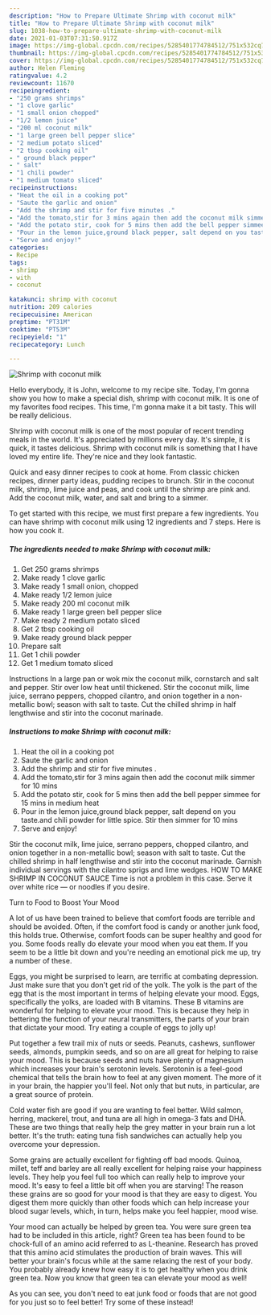 ```yaml
---
description: "How to Prepare Ultimate Shrimp with coconut milk"
title: "How to Prepare Ultimate Shrimp with coconut milk"
slug: 1038-how-to-prepare-ultimate-shrimp-with-coconut-milk
date: 2021-01-03T07:31:50.917Z
image: https://img-global.cpcdn.com/recipes/5285401774784512/751x532cq70/shrimp-with-coconut-milk-recipe-main-photo.jpg
thumbnail: https://img-global.cpcdn.com/recipes/5285401774784512/751x532cq70/shrimp-with-coconut-milk-recipe-main-photo.jpg
cover: https://img-global.cpcdn.com/recipes/5285401774784512/751x532cq70/shrimp-with-coconut-milk-recipe-main-photo.jpg
author: Helen Fleming
ratingvalue: 4.2
reviewcount: 11670
recipeingredient:
- "250 grams shrimps"
- "1 clove garlic"
- "1 small onion chopped"
- "1/2 lemon juice"
- "200 ml coconut milk"
- "1 large green bell pepper slice"
- "2 medium potato sliced"
- "2 tbsp cooking oil"
- " ground black pepper"
- " salt"
- "1 chili powder"
- "1 medium tomato sliced"
recipeinstructions:
- "Heat the oil in a cooking pot"
- "Saute the garlic and onion"
- "Add the shrimp and stir for five minutes ."
- "Add the tomato,stir for 3 mins again then add the coconut milk simmer for 10 mins"
- "Add the potato stir, cook for 5 mins then add the bell pepper simmee for 15 mins in medium heat"
- "Pour in the lemon juice,ground black pepper, salt depend on you taste.and chili powder for little spice. Stir then simmer for 10 mins"
- "Serve and enjoy!"
categories:
- Recipe
tags:
- shrimp
- with
- coconut

katakunci: shrimp with coconut 
nutrition: 209 calories
recipecuisine: American
preptime: "PT31M"
cooktime: "PT53M"
recipeyield: "1"
recipecategory: Lunch

---
```



![Shrimp with coconut milk](https://img-global.cpcdn.com/recipes/5285401774784512/751x532cq70/shrimp-with-coconut-milk-recipe-main-photo.jpg)

Hello everybody, it is John, welcome to my recipe site. Today, I'm gonna show you how to make a special dish, shrimp with coconut milk. It is one of my favorites food recipes. This time, I'm gonna make it a bit tasty. This will be really delicious.

Shrimp with coconut milk is one of the most popular of recent trending meals in the world. It's appreciated by millions every day. It's simple, it is quick, it tastes delicious. Shrimp with coconut milk is something that I have loved my entire life. They're nice and they look fantastic.

Quick and easy dinner recipes to cook at home. From classic chicken recipes, dinner party ideas, pudding recipes to brunch. Stir in the coconut milk, shrimp, lime juice and peas, and cook until the shrimp are pink and. Add the coconut milk, water, and salt and bring to a simmer.


To get started with this recipe, we must first prepare a few ingredients. You can have shrimp with coconut milk using 12 ingredients and 7 steps. Here is how you cook it.

<!--inarticleads1-->

##### The ingredients needed to make Shrimp with coconut milk:

1. Get 250 grams shrimps
1. Make ready 1 clove garlic
1. Make ready 1 small onion, chopped
1. Make ready 1/2 lemon juice
1. Make ready 200 ml coconut milk
1. Make ready 1 large green bell pepper slice
1. Make ready 2 medium potato sliced
1. Get 2 tbsp cooking oil
1. Make ready  ground black pepper
1. Prepare  salt
1. Get 1 chili powder
1. Get 1 medium tomato sliced


Instructions In a large pan or wok mix the coconut milk, cornstarch and salt and pepper. Stir over low heat until thickened. Stir the coconut milk, lime juice, serrano peppers, chopped cilantro, and onion together in a non-metallic bowl; season with salt to taste. Cut the chilled shrimp in half lengthwise and stir into the coconut marinade. 

<!--inarticleads2-->

##### Instructions to make Shrimp with coconut milk:

1. Heat the oil in a cooking pot
1. Saute the garlic and onion
1. Add the shrimp and stir for five minutes .
1. Add the tomato,stir for 3 mins again then add the coconut milk simmer for 10 mins
1. Add the potato stir, cook for 5 mins then add the bell pepper simmee for 15 mins in medium heat
1. Pour in the lemon juice,ground black pepper, salt depend on you taste.and chili powder for little spice. Stir then simmer for 10 mins
1. Serve and enjoy!


Stir the coconut milk, lime juice, serrano peppers, chopped cilantro, and onion together in a non-metallic bowl; season with salt to taste. Cut the chilled shrimp in half lengthwise and stir into the coconut marinade. Garnish individual servings with the cilantro sprigs and lime wedges. HOW TO MAKE SHRIMP IN COCONUT SAUCE Time is not a problem in this case. Serve it over white rice — or noodles if you desire. 

Turn to Food to Boost Your Mood


A lot of us have been trained to believe that comfort foods are terrible and should be avoided. Often, if the comfort food is candy or another junk food, this holds true. Otherwise, comfort foods can be super healthy and good for you. Some foods really do elevate your mood when you eat them. If you seem to be a little bit down and you're needing an emotional pick me up, try a number of these.

Eggs, you might be surprised to learn, are terrific at combating depression. Just make sure that you don't get rid of the yolk. The yolk is the part of the egg that is the most important in terms of helping elevate your mood. Eggs, specifically the yolks, are loaded with B vitamins. These B vitamins are wonderful for helping to elevate your mood. This is because they help in bettering the function of your neural transmitters, the parts of your brain that dictate your mood. Try eating a couple of eggs to jolly up!

Put together a few trail mix of nuts or seeds. Peanuts, cashews, sunflower seeds, almonds, pumpkin seeds, and so on are all great for helping to raise your mood. This is because seeds and nuts have plenty of magnesium which increases your brain's serotonin levels. Serotonin is a feel-good chemical that tells the brain how to feel at any given moment. The more of it in your brain, the happier you'll feel. Not only that but nuts, in particular, are a great source of protein.

Cold water fish are good if you are wanting to feel better. Wild salmon, herring, mackerel, trout, and tuna are all high in omega-3 fats and DHA. These are two things that really help the grey matter in your brain run a lot better. It's the truth: eating tuna fish sandwiches can actually help you overcome your depression. 

Some grains are actually excellent for fighting off bad moods. Quinoa, millet, teff and barley are all really excellent for helping raise your happiness levels. They help you feel full too which can really help to improve your mood. It's easy to feel a little bit off when you are starving! The reason these grains are so good for your mood is that they are easy to digest. You digest them more quickly than other foods which can help increase your blood sugar levels, which, in turn, helps make you feel happier, mood wise.

Your mood can actually be helped by green tea. You were sure green tea had to be included in this article, right? Green tea has been found to be chock-full of an amino acid referred to as L-theanine. Research has proved that this amino acid stimulates the production of brain waves. This will better your brain's focus while at the same relaxing the rest of your body. You probably already knew how easy it is to get healthy when you drink green tea. Now you know that green tea can elevate your mood as well!

As you can see, you don't need to eat junk food or foods that are not good for you just so to feel better! Try some of these instead!

